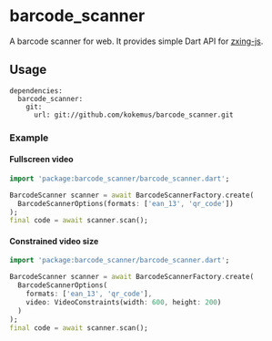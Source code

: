 # barcode_scanner

A barcode scanner for web. It provides simple Dart API for [zxing-js](https://github.com/zxing-js/library).

## Usage

```
dependencies:
  barcode_scanner:
    git:
      url: git://github.com/kokemus/barcode_scanner.git

```

### Example

#### Fullscreen video

``` dart
import 'package:barcode_scanner/barcode_scanner.dart';

BarcodeScanner scanner = await BarcodeScannerFactory.create(
  BarcodeScannerOptions(formats: ['ean_13', 'qr_code'])
);
final code = await scanner.scan();
```

#### Constrained video size

``` dart
import 'package:barcode_scanner/barcode_scanner.dart';

BarcodeScanner scanner = await BarcodeScannerFactory.create(
  BarcodeScannerOptions(
    formats: ['ean_13', 'qr_code'],
    video: VideoConstraints(width: 600, height: 200)
  )
);
final code = await scanner.scan();
```
